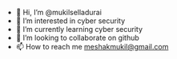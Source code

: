 - 👋 Hi, I’m @mukilselladurai
- 👀 I’m interested in cyber security 
- 🌱 I’m currently learning cyber security 
- 💞️ I’m looking to collaborate on github
- 📫 How to reach me meshakmukil@gmail.com 

<!---
mukilma/mukilma is a ✨ special ✨ repository because its `README.md` (this file) appears on your GitHub profile.
You can click the Preview link to take a look at your changes.
--->
